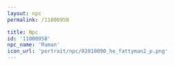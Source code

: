 ```yaml
---
layout: npc
permalink: /11000958

title: Npc
id: '11000958'
npc_name: 'Ruman'
icon_url: 'portrait/npc/02010090_he_fattyman2_p.png'
---
```

